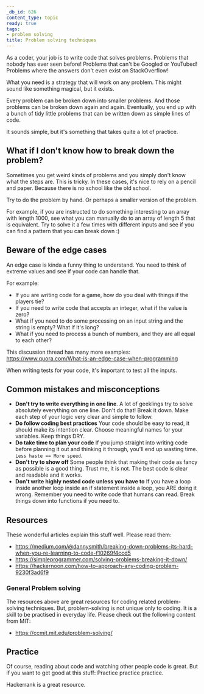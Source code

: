 ```yaml
---
_db_id: 626
content_type: topic
ready: true
tags:
- problem solving
title: Problem solving techniques
---
```


As a coder, your job is to write code that solves problems. Problems that nobody has ever seen before! Problems that can't be Googled or YouTubed! Problems where the answers don't even exist on StackOverflow!

What you need is a strategy that will work on any problem. This might sound like something magical, but it exists.

Every problem can be broken down into smaller problems. And those problems can be broken down again and again. Eventually, you end up with a bunch of tidy little problems that can be written down as simple lines of code.

It sounds simple, but it's something that takes quite a lot of practice.

## What if I don't know how to break down the problem?

Sometimes you get weird kinds of problems and you simply don't know what the steps are. This is tricky. In these cases, it's nice to rely on a pencil and paper. Because there is no school like the old school.

Try to do the problem by hand. Or perhaps a smaller version of the problem.

For example, if you are instructed to do something interesting to an array with length 1000, see what you can manually do to an array of length 5 that is equivalent. Try to solve it a few times with different inputs and see if you can find a pattern that you can break down :)

## Beware of the edge cases

An edge case is kinda a funny thing to understand. You need to think of extreme values and see if your code can handle that.

For example:

- If you are writing code for a game, how do you deal with things if the players tie?
- If you need to write code that accepts an integer, what if the value is zero?
- What if you need to do some processing on an input string and the string is empty? What if it's long?
- What if you need to process a bunch of numbers, and they are all equal to each other?

This discussion thread has many more examples: https://www.quora.com/What-is-an-edge-case-when-programming

When writing tests for your code, it's important to test all the inputs.

## Common mistakes and misconceptions

- **Don't try to write everything in one line**. A lot of geeklings try to solve absolutely everything on one line. Don't do that! Break it down. Make each step of your logic very clear and simple to follow.
- **Do follow coding best practices** Your code should be easy to read, it should make its intention clear. Choose meaningful names for your variables. Keep things DRY.
- **Do take time to plan your code** If you jump straight into writing code before planning it out and thinking it through, you'll end up wasting time. `Less haste == More speed`.
- **Don't try to show off** Some people think that making their code as fancy as possible is a good thing. Trust me, it is not. The best code is clear and readable and it works.
- **Don't write highly nested code unless you have to** If you have a loop inside another loop inside an if statement inside a loop, you ARE doing it wrong. Remember you need to write code that humans can read. Break things down into functions if you need to.

## Resources

These wonderful articles explain this stuff well. Please read them:

- https://medium.com/@dannysmith/breaking-down-problems-its-hard-when-you-re-learning-to-code-f10269f4ccd5
- https://simpleprogrammer.com/solving-problems-breaking-it-down/
- https://hackernoon.com/how-to-approach-any-coding-problem-9230f3ad6f9

### General Problem solving

The resources above are great resources for coding related problem-solving techniques. But, problem-solving is not unique only to coding. It is a skill to be practised in everyday life. Please check out the following content from MIT:

- https://ccmit.mit.edu/problem-solving/

## Practice

Of course, reading about code and watching other people code is great. But if you want to get good at this stuff: Practice practice practice.

Hackerrank is a great resource.
